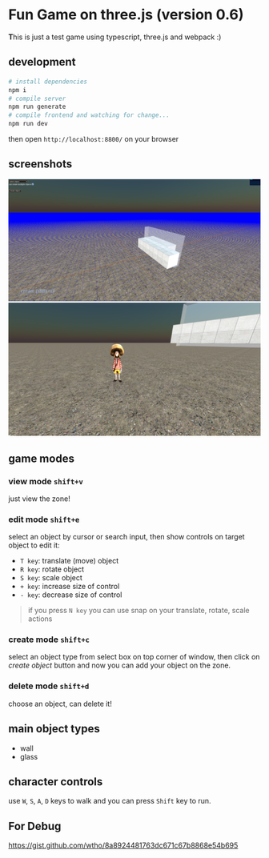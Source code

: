 
# Fun Game on three.js (version 0.6)

**T**his is just a test game using typescript, three.js and webpack :)

## development

```bash
# install dependencies
npm i
# compile server
npm run generate
# compile frontend and watching for change...
npm run dev
```
then open `http://localhost:8800/` on your browser

## screenshots

![screenshot1](./docs/screenshot1.png)
![screenshot2](./docs/screenshot2.png)

## game modes

### view mode `shift+v`
just view the zone!

### edit mode `shift+e`
select an object by cursor or search input, then show controls on target object to edit it:
- `T key`: translate (move) object
- `R key`: rotate object
- `S key`: scale object
- `+ key`: increase size of control
- `- key`: decrease size of control

> if you press `N key` you can use snap on your translate, rotate, scale actions
### create mode `shift+c`
select an object type from select box on top corner of window, then click on *create object* button and now you can add your object on the zone.
### delete mode `shift+d`
choose an object, can delete it!

## main object types

- wall
- glass

## character controls

use `W`, `S`, `A`, `D` keys to walk and you can press `Shift` key to run.
## For Debug
https://gist.github.com/wtho/8a8924481763dc671c67b8868e54b695